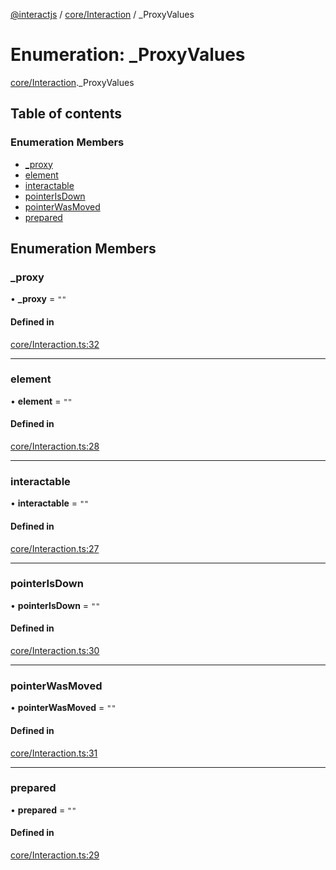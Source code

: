 [@interactjs](../README.md) / [core/Interaction](../modules/core_Interaction.md) / \_ProxyValues

# Enumeration: \_ProxyValues

[core/Interaction](../modules/core_Interaction.md)._ProxyValues

## Table of contents

### Enumeration Members

- [\_proxy](core_Interaction._ProxyValues.md#_proxy)
- [element](core_Interaction._ProxyValues.md#element)
- [interactable](core_Interaction._ProxyValues.md#interactable)
- [pointerIsDown](core_Interaction._ProxyValues.md#pointerisdown)
- [pointerWasMoved](core_Interaction._ProxyValues.md#pointerwasmoved)
- [prepared](core_Interaction._ProxyValues.md#prepared)

## Enumeration Members

### \_proxy

• **\_proxy** = ``""``

#### Defined in

[core/Interaction.ts:32](https://github.com/taye/interact.js/blob/f56f1fa2/packages/@interactjs/core/Interaction.ts#L32)

___

### element

• **element** = ``""``

#### Defined in

[core/Interaction.ts:28](https://github.com/taye/interact.js/blob/f56f1fa2/packages/@interactjs/core/Interaction.ts#L28)

___

### interactable

• **interactable** = ``""``

#### Defined in

[core/Interaction.ts:27](https://github.com/taye/interact.js/blob/f56f1fa2/packages/@interactjs/core/Interaction.ts#L27)

___

### pointerIsDown

• **pointerIsDown** = ``""``

#### Defined in

[core/Interaction.ts:30](https://github.com/taye/interact.js/blob/f56f1fa2/packages/@interactjs/core/Interaction.ts#L30)

___

### pointerWasMoved

• **pointerWasMoved** = ``""``

#### Defined in

[core/Interaction.ts:31](https://github.com/taye/interact.js/blob/f56f1fa2/packages/@interactjs/core/Interaction.ts#L31)

___

### prepared

• **prepared** = ``""``

#### Defined in

[core/Interaction.ts:29](https://github.com/taye/interact.js/blob/f56f1fa2/packages/@interactjs/core/Interaction.ts#L29)
